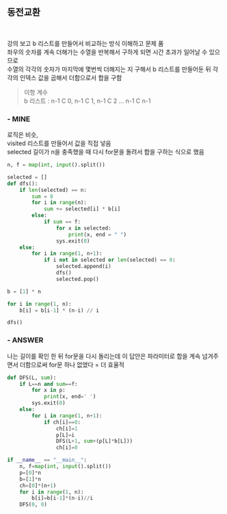 
## 동전교환
<br>

강의 보고 b 리스트를 만들어서 비교하는 방식 이해하고 문제 품   
좌우의 숫자를 계속 더해가는 수열을 반복해서 구하게 되면 시간 초과가 일어날 수 있으므로    
수열의 각각의 숫자가 마지막에 몇번씩 더해지는 지 구해서 b 리스트를 만들어둔 뒤 각각의 인덱스 값을 곱해서 더함으로서 합을 구함   
> 이항 계수   
> b 리스트 : n-1 C 0, n-1 C 1, n-1 C 2 ... n-1 C n-1

### - MINE   
로직은 비슷,   
visited 리스트를 만들어서 값을 직접 넣음   
selected 길이가 n을 충족했을 때 다시 for문을 돌려서 합을 구하는 식으로 했음
```python
n, f = map(int, input().split())

selected = []
def dfs():
    if len(selected) == n:
        sum = 0
        for i in range(n):
            sum += selected[i] * b[i]
        else:
            if sum == f:
                for x in selected:
                    print(x, end = " ")
                sys.exit(0)
    else:
        for i in range(1, n+1):
            if i not in selected or len(selected) == 0:
                selected.append(i)
                dfs()
                selected.pop()

b = [1] * n

for i in range(1, n):
    b[i] = b[i-1] * (n-i) // i

dfs()
```

### - ANSWER
나는 길이를 확인 한 뒤 for문을 다시 돌리는데 이 답안은 파라미터로 합을 계속 넘겨주면서 더함으로써 for문 하나 없앴다  = 더 효율적
```python
def DFS(L, sum):
    if L==n and sum==f:
        for x in p:
            print(x, end=' ')
        sys.exit(0)
    else:
        for i in range(1, n+1):
            if ch[i]==0:
                ch[i]=1
                p[L]=i
                DFS(L+1, sum+(p[L]*b[L]))
                ch[i]=0

if __name__ == "__main__":
    n, f=map(int, input().split())
    p=[0]*n
    b=[1]*n
    ch=[0]*(n+1)
    for i in range(1, n):
        b[i]=b[i-1]*(n-i)//i
    DFS(0, 0)

```
